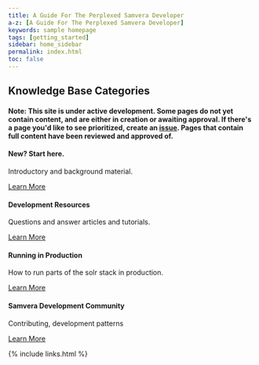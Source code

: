 ```yaml
---
title: A Guide For The Perplexed Samvera Developer
a-z: [A Guide For The Perplexed Samvera Developer]
keywords: sample homepage
tags: [getting_started]
sidebar: home_sidebar
permalink: index.html
toc: false
---
```

<div class="row">
   <div class="col-lg-12">
      <h2 class="page-header">Knowledge Base Categories</h2>
       <h4>Note: This site is under active development. Some pages do not yet contain content, and are either in creation or awaiting approval. If there's a page you'd like to see prioritized, create an <a href="https://github.com/samvera/samvera.github.io/issues/new">issue</a>. Pages that contain full content have been reviewed and approved of.</h4>
   </div>
   <div class="col-md-3 col-sm-6">
       <div class="panel panel-default text-center">
           <div class="panel-heading">
               <span class="fa-stack fa-5x">
                     <i class="fa fa-circle fa-stack-2x text-primary"></i>
                     <i class="fa fa-lightbulb-o fa-stack-1x fa-inverse"></i>
               </span>
           </div>
           <div class="panel-body">
               <h4>New? Start here.</h4>
               <p>Introductory and background material.</p>
               <a href="tag_getting_started.html" class="btn btn-primary">Learn More</a>
           </div>
       </div>
   </div>
   <div class="col-md-3 col-sm-6">
       <div class="panel panel-default text-center">
           <div class="panel-heading">
               <span class="fa-stack fa-5x">
                     <i class="fa fa-circle fa-stack-2x text-primary"></i>
                     <i class="fa fa-thumbs-o-up fa-stack-1x fa-inverse"></i>
               </span>
           </div>
           <div class="panel-body">
               <h4>Development Resources</h4>
               <p>Questions and answer articles and tutorials.</p>
               <a href="tag_development_resources.html" class="btn btn-primary">Learn More</a>
           </div>
       </div>
   </div>
   <div class="col-md-3 col-sm-6">
       <div class="panel panel-default text-center">
           <div class="panel-heading">
               <span class="fa-stack fa-5x">
                     <i class="fa fa-circle fa-stack-2x text-primary"></i>
                     <i class="fa fa-cogs fa-stack-1x fa-inverse"></i>
               </span>
           </div>
           <div class="panel-body">
               <h4>Running in Production</h4>
               <p>How to run parts of the solr stack in production.</p>
               <a href="tag_running_in_production.html" class="btn btn-primary">Learn More</a>
           </div>
       </div>
   </div>
   <div class="col-md-3 col-sm-6">
       <div class="panel panel-default text-center">
           <div class="panel-heading">
               <span class="fa-stack fa-5x">
                     <i class="fa fa-circle fa-stack-2x text-primary"></i>
                     <i class="fa fa-code-fork fa-stack-1x fa-inverse"></i>
               </span>
           </div>
           <div class="panel-body">
               <h4>Samvera Development Community</h4>
               <p>Contributing, development patterns</p>
               <a href="tag_community.html" class="btn btn-primary">Learn More</a>
           </div>
       </div>
   </div>
</div>

{% include links.html %}
